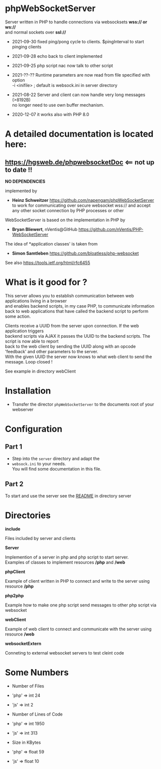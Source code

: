 <meta name="google-site-verification" content="9RThX62pakuWChXBfUw-llDMYzLJmCaxw94glD6aTUI" />

# phpWebSocketServer

Server written in PHP to handle connections via websocksets **wss:// or ws://**  
and normal sockets over **ssl://**  


- 2021-09-30 fixed ping/pong cycle to clients. $pingInterval to start pinging clients

- 2021-09-28 echo back to client implemented

- 2021-09-25 php script nac now talk to other script 


- 2021-??-?? Runtime parameters are now read from file specified with option   
-i &lt;inifile> ; default is websock.ini in server directory

- 2021-08-22 Server and client can now handle very long messages (>8192B)   
no longer need to use own buffer mechanism.

- 2020-12-07 it works also with PHP 8.0 

# A detailed documentation is located here: 
## https://hgsweb.de/phpwebsocketDoc     <== not up to date !!


**NO DEPENDENCIES**

implemented by  
- **Heinz Schweitzer** https://github.com/napengam/phpWebSocketServer 
to work for communicating over secure websocket wss://
and accept any other socket connection by PHP processes or other 

WebSocketServer is based on the implementation in PHP by  
- **Bryan Bliewert**, nVentis@GitHub https://github.com/nVentis/PHP-WebSocketServer

The idea of *application classes' is taken from  
- **Simon Samtleben** https://github.com/bloatless/php-websocket

See also https://tools.ietf.org/html/rfc6455


# What is it good for ?

This server allows you to establish communication between web applications living in a browser  
and enables backend scripts, in my case PHP, to communicate information back to web applications that 
have called the backend script to perform some action.

Clients receive a UUID from the server upon connection. If the web application triggers  
backend scripts via AJAX it passes the UUID to the backend scripts. The script is now able to report  
back to the web client by sending the UUID along with an opcode 'feedback' and other parameters to the server.  
With the given UUID the server now knows to what web client to send the message. Loop closed !

See example in directory webClient

# Installation

- Transfer the director  `phpWebSocketServer` to the documents root of your webserver

# Configuration
## Part 1

- Step into the `server` directory and adapt the 
- `websock.ini` to your needs.  
You will find some documentation in this file.

## Part 2

To start and use the server see the [README](server/README.md) in directory server 

# Directories

**include**

Files included by server and clients

**Server**

Implemention of a server in php and php script to start server.  
Examples of classes to implement resources **/php** and **/web**

**phpClient**

Example of client written in PHP to connect and write to the server using resource **/php** 

**php2php**

Example how to make one php script send messages to other php script 
via websocket

**webClient**

Example of web client to connect and communicate with the server  using resource **/web**

**websocketExtern**

Conneting to external websocket servers to test cleint code



# Some Numbers


- Number of Files
- 'php' => int 24
- 'js' => int 2  

- Number of Lines of Code
- 'php' => int 1950
- 'js' => int 313  

- Size in KBytes
- 'php' => float 59
- 'js' => float 10


